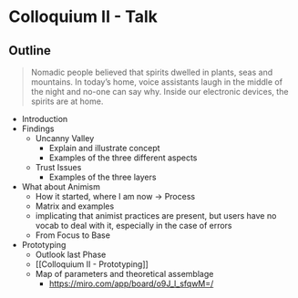 # Colloquium II - Talk
## Outline
> Nomadic people believed that spirits dwelled in plants, seas and mountains. In today’s home, voice assistants laugh in the middle of the night and no-one can say why. Inside our electronic devices, the spirits are at home.


- Introduction
- Findings
	- Uncanny Valley
		- Explain and illustrate concept
		- Examples of the three different aspects
	- Trust Issues
		- Examples of the three layers
- What about Animism
	- How it started, where I am now -> Process
	- Matrix and examples
	- implicating that animist practices are present, but users have no vocab to deal with it, especially in the case of errors
	- From Focus to Base
- Prototyping
	- Outlook last Phase
	- [[Colloquium II - Prototyping]]
	- Map of parameters and theoretical assemblage
		- https://miro.com/app/board/o9J_l_sfqwM=/